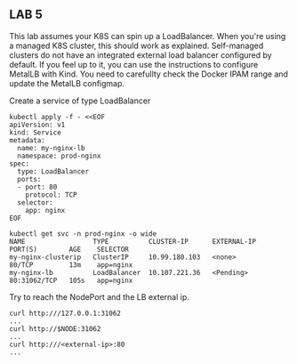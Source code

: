 ## LAB 5
This lab assumes your K8S can spin up a LoadBalancer. When you're using a managed K8S cluster, this should work as explained. Self-managed clusters do not have an integrated external load balancer configured by default. If you feel up to it, you can use the instructions [](https://kind.sigs.k8s.io/docs/user/loadbalancer/) to configure MetalLB with Kind. You need to carefullty check the Docker IPAM range and update the MetalLB configmap.<br>

Create a service of type LoadBalancer 
```
kubectl apply -f - <<EOF
apiVersion: v1
kind: Service
metadata:
  name: my-nginx-lb
  namespace: prod-nginx
spec:
  type: LoadBalancer
  ports:
  - port: 80
    protocol: TCP
  selector:
    app: nginx
EOF
```
```
kubectl get svc -n prod-nginx -o wide
NAME                 TYPE          CLUSTER-IP      EXTERNAL-IP   PORT(S)        AGE    SELECTOR
my-nginx-clusterip   ClusterIP     10.99.180.103   <none>        80/TCP         13m    app=nginx
my-nginx-lb          LoadBalancer  10.107.221.36   <Pending>     80:31062/TCP   105s   app=nginx
```
Try to reach the NodePort and the LB external ip.
```
curl http:///127.0.0.1:31062
...
curl http://$NODE:31062
...
curl http:///<external-ip>:80
...
```

